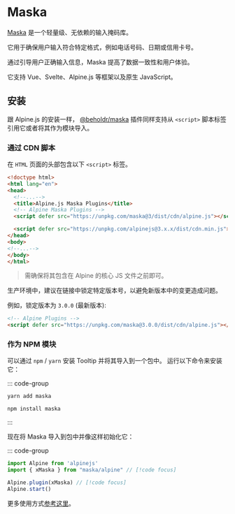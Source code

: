 # Maska

[Maska](https://github.com/beholdr/maska) 是一个轻量级、无依赖的输入掩码库。

它用于确保用户输入符合特定格式，例如电话号码、日期或信用卡号。

通过引导用户正确输入信息，Maska 提高了数据一致性和用户体验。

它支持 Vue、Svelte、Alpine.js 等框架以及原生 JavaScript。


## 安装

跟 Alpine.js 的安装一样， [@beholdr/maska](https://github.com/beholdr/maska) 插件同样支持从 `<script>` 脚本标签引用它或者将其作为模块导入。


### 通过 CDN 脚本

在 `HTML` 页面的头部包含以下 `<script>` 标签。

```html
<!doctype html>
<html lang="en">
<head>
  <!--...-->
  <title>Alpine.js Maska Plugins</title>
  <!-- Alpine Maska Plugins -->
  <script defer src="https://unpkg.com/maska@3/dist/cdn/alpine.js"></script> // [!code focus]

  <script defer src="https://unpkg.com/alpinejs@3.x.x/dist/cdn.min.js"></script> // [!code focus]
</head>
<body>
<!--...-->
</body>
</html>
```

> 需确保将其包含在 Alpine 的核心 JS 文件之前即可。

生产环境中，建议在链接中锁定特定版本号，以避免新版本中的变更造成问题。

例如，锁定版本为 `3.0.0` (最新版本):

```html
<!-- Alpine Plugins -->
<script defer src="https://unpkg.com/maska@3.0.0/dist/cdn/alpine.js"></script>
```

### 作为 NPM 模块

可以通过 `npm` / `yarn` 安装 Tooltip 并将其导入到一个包中。 运行以下命令来安装它：

::: code-group

```bash [yarn]
yarn add maska
```

```bash [npm]
npm install maska
```
:::

现在将 Maska 导入到包中并像这样初始化它：

::: code-group

```javascript [resource/js/app.js]
import Alpine from 'alpinejs'
import { xMaska } from "maska/alpine" // [!code focus]

Alpine.plugin(xMaska) // [!code focus]
Alpine.start()
```

更多使用方式[参考这里](https://beholdr.github.io/maska/v3/#/alpine)。